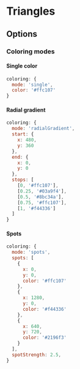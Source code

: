 # Triangles

## Options

### Coloring modes

#### Single color

```js
coloring: {
  mode: 'single',
  color: '#ffc107'
}
```


#### Radial gradient

```js
coloring: {
  mode: 'radialGradient',
  start: {
    x: 480,
    y: 360
  },
  end: {
    x: 0,
    y: 0
  },
  stops: [
    [0, '#ffc107'],
    [0.25, '#03a9f4'],
    [0.5, '#8bc34a'],
    [0.75, '#ffc107'],
    [1, '#f44336']
  ]
}
```


#### Spots

```js
coloring: {
  mode: 'spots',
  spots: [
    {
      x: 0,
      y: 0,
      color: '#ffc107'
    },
    {
      x: 1280,
      y: 0,
      color: '#f44336'
    },
    {
      x: 640,
      y: 720,
      color: '#2196f3'
    }
  ],
  spotStrength: 2.5,
}
```
